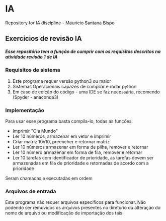 # IA
Repository for IA discipline - Mauricio Santana Bispo
<h2>Exercicios de revisão IA</h2>

<h5>Esse repositório tem a função de cumprir com os requisitos descritos na atividade revisão 1 de IA</h5>

<h3>Requisitos de sistema</h3>
<ol>
<li>Este programa requer versão python3 ou maior</li>
<li>Sistemas Operacionais capazes de compilar e rodar python</li>
<li>Em caso de edição do código - uma IDE se faz necessária, recomendo (Spyder - anaconda3)</li>
</ol>

<h3>Implementação</h3>
<p>Para usar esse programa basta compila-lo, todas as funções:</p>
<ul>
<li>Imprimir "Olá Mundo"</li>
<li>Ler 10 números, armazenar em vetor e imprimir</li>
<li>Criar matriz 10x10, preencher e retornar matriz</li>
<li>Ler 10 números armazenar em forma de pilha, remover e retornar</li>
<li>Ler 10 número armazenar em forma de fila, remover e retornar</li>
<li>Ler 10 tarefas com identificador de prioridade, as tarefas devem ser armazenadas em fila de prioridade e retornadas de acordo com a prioridade</li>
</ul>
<p>Seram chamadas e executadas em ordem</p>
<h3>Arquivos de entrada</h3>
<p>Este programa não requer arquivos específicos para funcionar. Não podendo ser removidos os arquivos presentes no diretório ou alteração do nome de arquivo ou modificação de importação dos tais</p>
